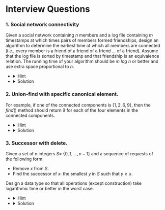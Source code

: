 # Interview Questions

### 1. Social network connectivity

Given a social network containing $n$ members and a log file containing $m$ timestamps at which times pairs of members formed friendships, design an algorithm to determine the earliest time at which all members are connected (i.e., every member is a friend of a friend of a friend ... of a friend). Assume that the log file is sorted by timestamp and that friendship is an equivalence relation. The running time of your algorithm should be $m$ $log$ $n$ or better and use extra space proportional to $n$.

- <details>
    <summary>Hint</summary>
    Use union-find.
  </details>

- <details>
    <summary>Solution</summary>
  </details>

### 2. Union-find with specific canonical element.

For example, if one of the connected components is $`\{1, 2, 6, 9\}`$, then the $find()$ method should return $9$ for each of the four elements in the connected components.

- <details>
    <summary>Hint</summary>
    Maintain an extra array to the weighted quick-union data structure that stores for each root i the large element in the connected component containing i.
  </details>

- <details>
    <summary>Solution</summary>
  </details>

### 3. Successor with delete.

Given a set of n integers $S=$ $`\{0,1,...,n−1\}`$ and a sequence of requests of the following form:

- Remove $x$ from $S$.
- Find the successor of $x$: the smallest $y$ in $S$ such that $y≥x$.

Design a data type so that all operations (except construction) take logarithmic time or better in the worst case.

- <details>
    <summary>Hint</summary>
    Use the modification of the union−find data discussed in the previous question.
  </details>

- <details>
    <summary>Solution</summary>
  </details>
